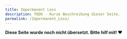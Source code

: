```yaml
---
title: Impermanent Loss
description: TODO - Kurze Beschreibung dieser Seite.
permalink: /Impermanent_Loss/
---
```


**Diese Seite wurde noch nicht übersetzt. Bitte hilf mit! ❤**
